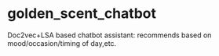 # golden_scent_chatbot
Doc2vec+LSA based chatbot assistant: recommends based on mood/occasion/timing of day,etc. 
